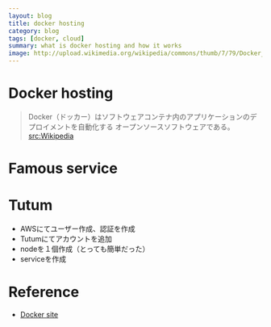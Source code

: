 ```yaml
---
layout: blog
title: docker hosting
category: blog
tags: [docker, cloud]
summary: what is docker hosting and how it works
image: http://upload.wikimedia.org/wikipedia/commons/thumb/7/79/Docker_%28container_engine%29_logo.png/250px-Docker_%28container_engine%29_logo.png
---
```


# Docker hosting

> Docker（ドッカー）はソフトウェアコンテナ内のアプリケーションのデプロイメントを自動化する
オープンソースソフトウェアである。<src:Wikipedia>

# Famous service

# Tutum

* AWSにてユーザー作成、認証を作成
* Tutumにてアカウントを追加
* nodeを１個作成（とっても簡単だった）
* serviceを作成

# Reference

* [Docker site](https://www.docker.com/)
